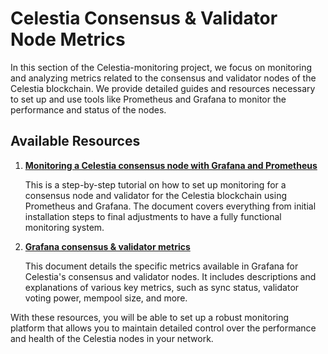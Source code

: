 # Celestia Consensus & Validator Node Metrics

In this section of the Celestia-monitoring project, we focus on monitoring and analyzing metrics related to the consensus and validator nodes of the Celestia blockchain. We provide detailed guides and resources necessary to set up and use tools like Prometheus and Grafana to monitor the performance and status of the nodes.

## Available Resources

1. **[Monitoring a Celestia consensus node with Grafana and Prometheus](https://github.com/Cumulo-pro/Celestia-monitoring/blob/main/grafana_consensus%20/Grafana%26Prometheus.md)**

   This is a step-by-step tutorial on how to set up monitoring for a consensus node and validator for the Celestia blockchain using Prometheus and Grafana. The document covers everything from initial installation steps to final adjustments to have a fully functional monitoring system.

2. **[Grafana consensus & validator metrics](https://github.com/Cumulo-pro/Celestia-monitoring/blob/main/grafana_consensus%20/grafana_consensus_metrics.md)**

   This document details the specific metrics available in Grafana for Celestia's consensus and validator nodes. It includes descriptions and explanations of various key metrics, such as sync status, validator voting power, mempool size, and more.

With these resources, you will be able to set up a robust monitoring platform that allows you to maintain detailed control over the performance and health of the Celestia nodes in your network.

